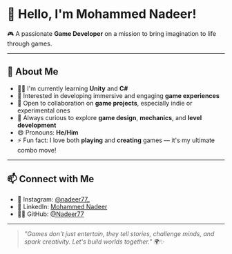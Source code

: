 # 👋 Hello, I'm Mohammed Nadeer!

🎮 A passionate **Game Developer** on a mission to bring imagination to life through games.

---

## 🚀 About Me

- 👨‍💻 I'm currently learning **Unity** and **C#**
- 🎯 Interested in developing immersive and engaging **game experiences**
- 🤝 Open to collaboration on **game projects**, especially indie or experimental ones
- 🧠 Always curious to explore **game design**, **mechanics**, and **level development**
- 😄 Pronouns: **He/Him**
- ⚡ Fun fact: I love both **playing** and **creating** games — it's my ultimate combo move!

---

## 📫 Connect with Me

- 📸 Instagram: [@nadeer77_](https://www.instagram.com/nadeer77_)
- 💼 LinkedIn: [Mohammed Nadeer](https://www.linkedin.com/in/mohammednadeer/)
- 🧑‍💻 GitHub: [@Nadeer77](https://github.com/Nadeer77)

---

> _"Games don't just entertain, they tell stories, challenge minds, and spark creativity. Let's build worlds together."_ 🌍✨


<!---
Nadeer77/Nadeer77 is a ✨ special ✨ repository because its `README.md` (this file) appears on your GitHub profile.
You can click the Preview link to take a look at your changes.
--->
